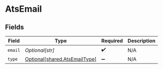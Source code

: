 # AtsEmail


## Fields

| Field                                                                    | Type                                                                     | Required                                                                 | Description                                                              |
| ------------------------------------------------------------------------ | ------------------------------------------------------------------------ | ------------------------------------------------------------------------ | ------------------------------------------------------------------------ |
| `email`                                                                  | *Optional[str]*                                                          | :heavy_check_mark:                                                       | N/A                                                                      |
| `type`                                                                   | [Optional[shared.AtsEmailType]](undefined/models/shared/atsemailtype.md) | :heavy_minus_sign:                                                       | N/A                                                                      |